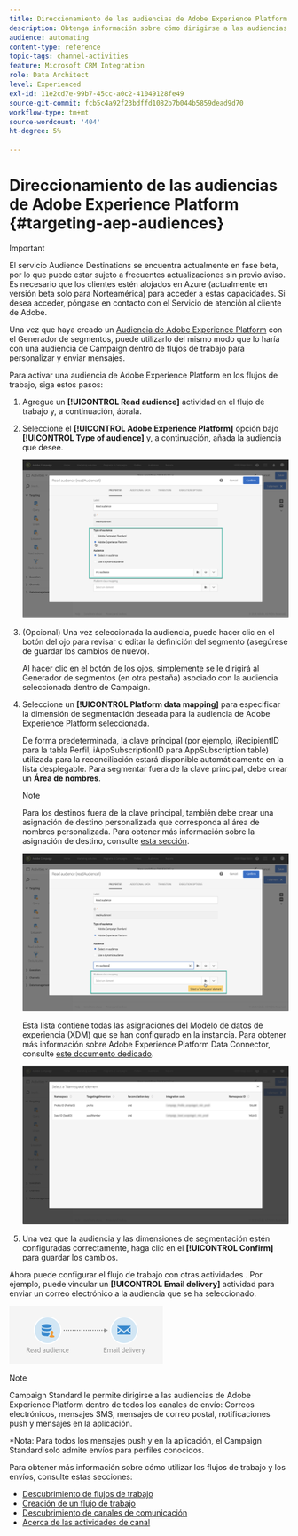 ```yaml
---
title: Direccionamiento de las audiencias de Adobe Experience Platform
description: Obtenga información sobre cómo dirigirse a las audiencias de Adobe Experience Platform dentro de flujos de trabajo.
audience: automating
content-type: reference
topic-tags: channel-activities
feature: Microsoft CRM Integration
role: Data Architect
level: Experienced
exl-id: 11e2cd7e-99b7-45cc-a0c2-41049128fe49
source-git-commit: fcb5c4a92f23bdffd1082b7b044b5859dead9d70
workflow-type: tm+mt
source-wordcount: '404'
ht-degree: 5%

---
```


# Direccionamiento de las audiencias de Adobe Experience Platform {#targeting-aep-audiences}

>[!IMPORTANT]
>
>El servicio Audience Destinations se encuentra actualmente en fase beta, por lo que puede estar sujeto a frecuentes actualizaciones sin previo aviso. Es necesario que los clientes estén alojados en Azure (actualmente en versión beta solo para Norteamérica) para acceder a estas capacidades. Si desea acceder, póngase en contacto con el Servicio de atención al cliente de Adobe.

Una vez que haya creado un [Audiencia de Adobe Experience Platform](../../integrating/using/aep-about-audience-destinations-service.md) con el Generador de segmentos, puede utilizarlo del mismo modo que lo haría con una audiencia de Campaign dentro de flujos de trabajo para personalizar y enviar mensajes.

Para activar una audiencia de Adobe Experience Platform en los flujos de trabajo, siga estos pasos:

1. Agregue un **[!UICONTROL Read audience]** actividad en el flujo de trabajo y, a continuación, ábrala.

1. Seleccione el **[!UICONTROL Adobe Experience Platform]** opción bajo **[!UICONTROL Type of audience]** y, a continuación, añada la audiencia que desee.

   ![](assets/aep_wkf_readaudience.png)

1. (Opcional) Una vez seleccionada la audiencia, puede hacer clic en el botón del ojo para revisar o editar la definición del segmento (asegúrese de guardar los cambios de nuevo).

   Al hacer clic en el botón de los ojos, simplemente se le dirigirá al Generador de segmentos (en otra pestaña) asociado con la audiencia seleccionada dentro de Campaign.

1. Seleccione un **[!UICONTROL Platform data mapping]** para especificar la dimensión de segmentación deseada para la audiencia de Adobe Experience Platform seleccionada.

   De forma predeterminada, la clave principal (por ejemplo, iRecipientID para la tabla Perfil, iAppSubscriptionID para AppSubscription table) utilizada para la reconciliación estará disponible automáticamente en la lista desplegable. Para segmentar fuera de la clave principal, debe crear un **Área de nombres**.

   >[!NOTE]
   >
   >Para los destinos fuera de la clave principal, también debe crear una asignación de destino personalizada que corresponda al área de nombres personalizada. Para obtener más información sobre la asignación de destino, consulte [esta sección](../../administration/using/target-mappings-in-campaign.md).

   ![](assets/aep_wkf_readaudience_namespace.png)

   Esta lista contiene todas las asignaciones del Modelo de datos de experiencia (XDM) que se han configurado en la instancia. Para obtener más información sobre Adobe Experience Platform Data Connector, consulte [este documento dedicado](../../integrating/using/aep-about-data-connector.md).

   ![](assets/aep_wkf_readaudience_namespace2.png)

1. Una vez que la audiencia y las dimensiones de segmentación estén configuradas correctamente, haga clic en el **[!UICONTROL Confirm]** para guardar los cambios.

Ahora puede configurar el flujo de trabajo con otras actividades . Por ejemplo, puede vincular un **[!UICONTROL Email delivery]** actividad para enviar un correo electrónico a la audiencia que se ha seleccionado.

![](assets/aep_wkf_email.png)

>[!NOTE]
>
>Campaign Standard le permite dirigirse a las audiencias de Adobe Experience Platform dentro de todos los canales de envío: Correos electrónicos, mensajes SMS, mensajes de correo postal, notificaciones push y mensajes en la aplicación.
>
>*Nota: Para todos los mensajes push y en la aplicación, el Campaign Standard solo admite envíos para perfiles conocidos.

Para obtener más información sobre cómo utilizar los flujos de trabajo y los envíos, consulte estas secciones:

* [Descubrimiento de flujos de trabajo](../../automating/using/get-started-workflows.md)
* [Creación de un flujo de trabajo](../../automating/using/building-a-workflow.md)
* [Descubrimiento de canales de comunicación](../../channels/using/get-started-communication-channels.md)
* [Acerca de las actividades de canal](../../automating/using/about-channel-activities.md)
